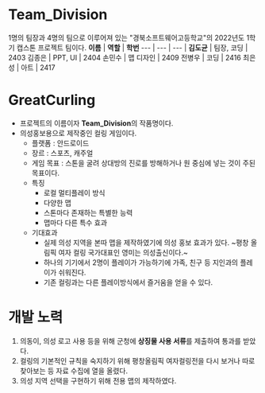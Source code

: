 # Team_Division
1명의 팀장과 4명의 팀으로 이루어져 있는 "경북소프트웨어고등학교"의 2022년도 1학기 캡스톤 프로젝트 팀이다.
**이름** | **역할** | **학번**
--- | --- | --- |
**김도균** | 팀장, 코딩 | 2403
김종은 | PPT, UI | 2404
손민수 | 맵 디자인 | 2409
전병우 | 코딩 | 2416
최은성 | 아트 | 2417

# GreatCurling
* 프로젝트의 이름이자 **Team_Division**의 작품명이다.
* 의성홍보용으로 제작중인 컬링 게임이다.
  * 플랫폼 : 안드로이드
  * 장르 : 스포츠, 캐주얼
  * 게임 목표 : 스톤을 굴려 상대방의 진로를 방해하거나 원 중심에 넣는 것이 주된 목표이다.
  * 특징
    * 로컬 멀티플레이 방식
    * 다양한 맵
    * 스톤마다 존재하는 특별한 능력
    * 맵마다 다른 특수 효과
  * 기대효과
    * 실제 의성 지역을 본따 맵을 제작하였기에 의성 홍보 효과가 있다. ~평창 올림픽 여자 컬링 국가대표인 영미는 의성출신이다.~
    * 하나의 기기에서 2명이 플레이가 가능하기에 가족, 친구 등 지인과의 플레이가 쉬워진다.
    * 기존 컬링과는 다른 플레이방식에서 즐거움을 얻을 수 있다.    
    
# 개발 노력
1. 의동이, 의성 로고 사용 등을 위해 군청에 **상징물 사용 서류**를 제출하여 통과를 받았다.
2. 컬링의 기본적인 규칙을 숙지하기 위해 평창올림픽 여자컬링전을 다시 보거나 따로 찾아보는 등 자료 수집에 열을 올렸다.
3. 의성 지역 선택을 구현하기 위해 전용 맵의 제작하였다.